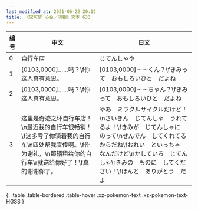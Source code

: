 ```yaml
---
last_modified_at: 2021-06-22 20:12
title: 《宝可梦 心金／魂银》文本 633
---
```

| 编号 | 中文 | 日文 |
| ---- | ---- | ---- |
| 0 | 自行车店 | じてんしゃや |
| 1 | [0103,0000]……吗？\f你这人真有意思。 | [0103,0000]⋯⋯くん？\fきみって　おもしろいひと　だよね |
| 2 | [0103,0000]……吗？\f你这人真有意思。 | [0103,0000]⋯⋯ちゃん？\fきみって　おもしろいひと　だよね |
| 3 | 这里是奇迹之环自行车店！\n最近我的自行车很畅销！\f这多亏了你骑着我的自行车\n四处帮我宣传啊。\f作为谢礼，\n那辆租给你的自行车\r就送给你好了！\f真的谢谢你了。 | やあ　ミラクルサイクルだけど！\nさいきん　じてんしゃ　うれてるよ！\fきみが　じてんしゃに　のって\nせんでん　してくれてるからだね\fおれい　といっちゃ　なんだけど\nかしている　じてんしゃ\rきみの　ものに　してください！\fほんと　ありがとう　だよ |
{: .table .table-bordered .table-hover .xz-pokemon-text .xz-pokemon-text-HGSS }